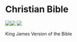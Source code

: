 # Christian Bible
![](https://img.shields.io/badge/holiness-45%25-yellow.svg)![](https://img.shields.io/travis/rust-lang/rust.svg)
![](https://img.shields.io/badge/platform-god%20|%20jesus%20|holy%20spirit-blue.svg)


King James Version of the Bible


